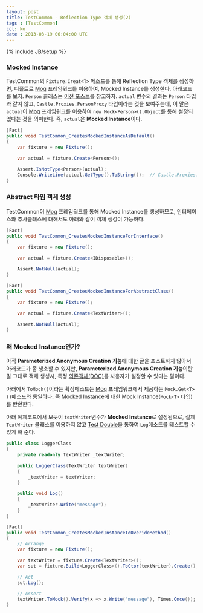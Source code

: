 ```yaml
---
layout: post
title: TestCommon - Reflection Type 객체 생성(2)
tags : [TestCommon]
ccl: ko
date : 2013-03-19 06:04:00 UTC
---
```

{% include JB/setup %}

### Mocked Instance
TestCommon의 `Fixture.Creat<T>` 메소드를 통해 Reflection Type 객체를 생성하면,
디폴트로 [Moq] 프레임워크를 이용하여, Mocked Instance를 생성한다. 아래코드를 보자.
`Person` 클래스는 [이전 포스트](/TestCommon-Reflection-Type-객체-생성-1)를 참고하자.
`actual` 변수의 결과는 `Person` 타입과 같지 않고, `Castle.Proxies.PersonProxy` 타입이라는 것을 보여주는데,
이 말은 `actual`이 [Moq] 프레임워크를 이용하여 `new Mock<Person>().Object`를 통해 설정되었다는 것을 의미한다.
즉, `actual`은 **Mocked Instance**이다.


```c#
[Fact]
public void TestCommon_CreatesMockedInstanceAsDefault()
{
    var fixture = new Fixture();

    var actual = fixture.Create<Person>();

    Assert.IsNotType<Person>(actual);
    Console.WriteLine(actual.GetType().ToString());  // Castle.Proxies.PersonProxy
}
```

<!-- break -->

### Abstract 타입 객체 생성
TestCommon이 [Moq] 프레임워크를 통해 Mocked Instance를 생성하므로, 인터페이스와 추사클래스에 대해서도 아래와 같이 객체 생성이 가능하다.

```c#
[Fact]
public void TestCommon_CreatesMockedInstanceForInterface()
{
    var fixture = new Fixture();

    var actual = fixture.Create<IDisposable>();

    Assert.NotNull(actual);
}

[Fact]
public void TestCommon_CreatesMockedInstanceForAbstractClass()
{
    var fixture = new Fixture();

    var actual = fixture.Create<TextWriter>();

    Assert.NotNull(actual);
}
```

### 왜 Mocked Instance인가?
아직 **Parameterized Anonymous Creation 기능**에 대한 글을 포스트하지 않아서 아래코드가 좀 생소할 수 있지만,
**Parameterized Anonymous Creation 기능**이란 말 그대로 객체 생성시, 특정 [의존객체(DOC)][DOC]를 사용자가 설정할 수 있다는 말이다.

아래에서 `ToMock()`이라는 확장메소드는 [Moq] 프레임워크에서 제공하는 `Mock.Get<T>()`메소드와 동일하다.
즉 Mocked Instance에 대한 Mock Instance(`Mock<T>` 타입)를 반환한다.

아래 예제코드에서 보듯이 `textWriter`변수가 **Mocked Instance**로 설정됨으로,
실제 `TextWriter` 클래스를 이용하지 않고 [Test Double]을 통하여 `Log`메소드를 테스트할 수 있게 해 준다.

```c#
public class LoggerClass
{
    private readonly TextWriter _textWriter;

    public LoggerClass(TextWriter textWriter)
    {
        _textWriter = textWriter;
    }

    public void Log()
    {
        _textWriter.Write("message");
    }
}

[Fact]
public void TestCommon_CreatesMockedInstanceToOverideMethod()
{
    // Arrange
    var fixture = new Fixture();

    var textWriter = fixture.Create<TextWriter>();
    var sut = fixture.Build<LoggerClass>().ToCtor(textWriter).Create();

    // Act
    sut.Log();

    // Assert
    textWriter.ToMock().Verify(x => x.Write("message"), Times.Once());
}
```



[Moq]: https://github.com/Moq/moq4
[DOC]: http://xunitpatterns.com/DOC.html
[Test Double]: http://xunitpatterns.com/Using%20Test%20Doubles.html